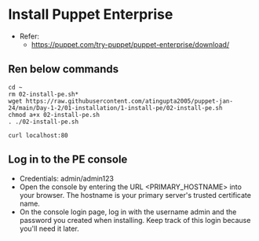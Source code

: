 # Install Puppet Enterprise

- Refer:
  - https://puppet.com/try-puppet/puppet-enterprise/download/


## Ren below commands
```
cd ~
rm 02-install-pe.sh*
wget https://raw.githubusercontent.com/atingupta2005/puppet-jan-24/main/Day-1-2/01-installation/1-install-pe/02-install-pe.sh
chmod a+x 02-install-pe.sh
. ./02-install-pe.sh
```


```
curl localhost:80
```


## Log in to the PE console
- Credentials: admin/admin123
- Open the console by entering the URL <PRIMARY_HOSTNAME> into your browser. The hostname is your primary server's trusted certificate name.
- On the console login page, log in with the username admin and the password you created when installing. Keep track of this login because you'll need it later.

